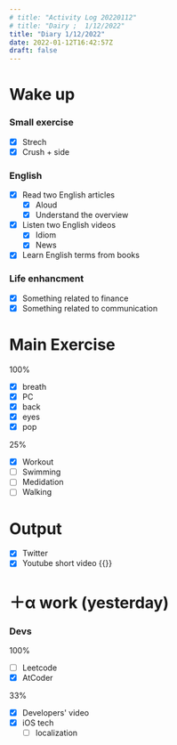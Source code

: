 ```yaml
---
# title: "Activity Log 20220112"
# title: "Dairy ;  1/12/2022"
title: "Diary 1/12/2022"  
date: 2022-01-12T16:42:57Z
draft: false
---
```


# Wake up

### Small exercise

- [x]  Strech
- [x]  Crush + side

### English

- [x]  Read two English articles
    - [x]  Aloud
    - [x]  Understand the overview
- [x]  Listen two English videos
    - [x]  Idiom
    - [x]  News
- [x]  Learn English terms from books

### Life enhancment

- [x]  Something related to finance
- [x]  Something related to communication

# Main Exercise

100%

- [x]  breath
- [x]  PC
- [x]  back
- [x]  eyes
- [x]  pop

25%

- [x]  Workout
- [ ]  Swimming
- [ ]  Medidation
- [ ]  Walking

# Output

- [x]  Twitter
- [x]  Youtube short video {{<youtube gtQzOK__13U>}}

# ＋α work (yesterday)

### Devs

100%

- [ ]  Leetcode
- [x]  AtCoder

33%

- [x]  Developers' video
- [x]  iOS tech
    - [ ]  localization